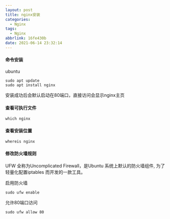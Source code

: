 ```yaml
---
layout: post
title: nginx安装
categories:
  - Nginx
tags:
  - Nginx
abbrlink: 16fe430b
date: 2021-06-14 23:32:14
---
```


#### 命令安装

ubuntu

```
sudo apt update
sudo apt install nginx
```

安装成功后会默认启动在80端口，直接访问会显示nginx主页

#### 查看可执行文件

```
which nginx
```

#### 查看安装位置

```
whereis nginx
```

#### 修改防火墙规则

UFW 全称为Uncomplicated Firewall，是Ubuntu 系统上默认的防火墙组件, 为了轻量化配置iptables 而开发的一款工具。

启用防火墙

```
sudo ufw enable
```

允许80端口访问

```
sudo ufw allow 80
```

